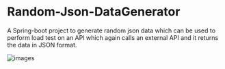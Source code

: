 # Random-Json-DataGenerator
A Spring-boot project to generate random json data which can be used to perform load test on an API which again calls an external API and it  returns the data 
in JSON format.


![images](randomData1.jpg)


